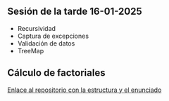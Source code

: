 ## Sesión de la tarde 16-01-2025

- Recursividad
- Captura de excepciones
- Validación de datos
- TreeMap

## **Cálculo de factoriales**

[Enlace al repositorio con la estructura y el enunciado](https://github.com/dcsibon/PROG2425_ClubProgAlum01)
